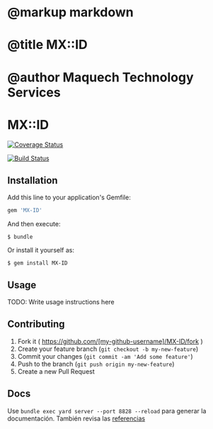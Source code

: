# @markup markdown
# @title MX::ID
# @author Maquech Technology Services

# MX::ID

[![Coverage Status](https://coveralls.io/repos/Maquech/MX-ID/badge.svg?branch=master)](https://coveralls.io/r/Maquech/MX-ID?branch=master)

[![Build Status](https://travis-ci.org/Maquech/MX-ID.svg?branch=master)](https://travis-ci.org/Maquech/MX-ID)


## Installation

Add this line to your application's Gemfile:

```ruby
gem 'MX-ID'
```

And then execute:

    $ bundle

Or install it yourself as:

    $ gem install MX-ID

## Usage

TODO: Write usage instructions here

## Contributing

1. Fork it ( https://github.com/[my-github-username]/MX-ID/fork )
2. Create your feature branch (`git checkout -b my-new-feature`)
3. Commit your changes (`git commit -am 'Add some feature'`)
4. Push to the branch (`git push origin my-new-feature`)
5. Create a new Pull Request


## Docs

Use `bundle exec yard server --port 8828 --reload` para generar la documentación. También revisa las [referencias](REFERENCIAS.md)

